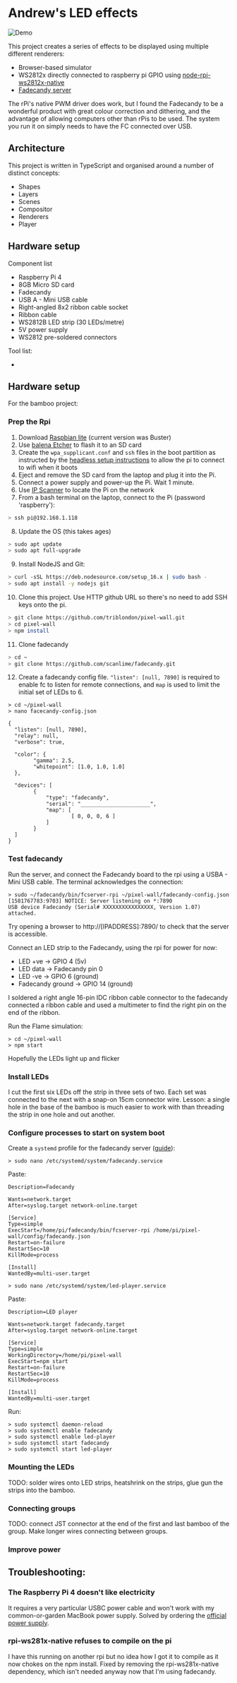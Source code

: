 # Andrew's LED effects

![Demo](example.jpeg)

This project creates a series of effects to be displayed using multiple different renderers:

* Browser-based simulator
* WS2812x directly connected to raspberry pi GPIO using [node-rpi-ws2812x-native](https://github.com/beyondscreen/node-rpi-ws281x-native)
* [Fadecandy server](https://www.adafruit.com/product/1689)

The rPi's native PWM driver does work, but I found the Fadecandy to be a wonderful product with great colour correction and dithering, and the advantage of allowing computers other than rPis to be used.  The system you run it on simply needs to have the FC connected over USB.

## Architecture

This project is written in TypeScript and organised around a number of distinct concepts:

* Shapes
* Layers
* Scenes
* Compositor
* Renderers
* Player

## Hardware setup

Component list

* Raspberry Pi 4
* 8GB Micro SD card
* Fadecandy
* USB A - Mini USB cable
* Right-angled 8x2 ribbon cable socket
* Ribbon cable
* WS2812B LED strip (30 LEDs/metre)
* 5V power supply
* WS2812 pre-soldered connectors

Tool list:

*

## Hardware setup

For the bamboo project:

### Prep the Rpi

1. Download [Raspbian lite](https://www.raspberrypi.org/downloads/raspbian/) (current version was Buster)
2. Use [balena Etcher](https://www.balena.io/etcher/) to flash it to an SD card
3. Create the `wpa_supplicant.conf` and `ssh` files in the boot partition as instructed by the [headless setup instructions](https://www.raspberrypi.org/documentation/configuration/wireless/headless.md) to allow the pi to connect to wifi when it boots
4. Eject and remove the SD card from the laptop and plug it into the Pi.
5. Connect a power supply and power-up the Pi.  Wait 1 minute.
6. Use [IP Scanner](https://apps.apple.com/us/app/ip-scanner-home/id422293948) to locate the Pi on the network
7. From a bash terminal on the laptop, connect to the Pi (password 'raspberry'):

```bash
> ssh pi@192.168.1.118
```

8. Update the OS (this takes ages)

```bash
> sudo apt update
> sudo apt full-upgrade
```

9. Install NodeJS and Git:

```bash
> curl -sSL https://deb.nodesource.com/setup_16.x | sudo bash -
> sudo apt install -y nodejs git
```

10. Clone this project.  Use HTTP github URL so there's no need to add SSH keys onto the pi.

```bash
> git clone https://github.com/triblondon/pixel-wall.git
> cd pixel-wall
> npm install
```

11. Clone fadecandy

```bash
> cd ~
> git clone https://github.com/scanlime/fadecandy.git
```

12. Create a fadecandy config file.  `"listen": [null, 7890]` is required to enable fc to listen for remote connections, and `map` is used to limit the initial set of LEDs to 6.

```
> cd ~/pixel-wall
> nano facecandy-config.json
```
```
{
  "listen": [null, 7890],
  "relay": null,
  "verbose": true,

  "color": {
		"gamma": 2.5,
		"whitepoint": [1.0, 1.0, 1.0]
  },

  "devices": [
		{
			"type": "fadecandy",
			"serial": "______________________",
			"map": [
					[ 0, 0, 0, 6 ]
			]
		}
  ]
}
```

### Test fadecandy

Run the server, and connect the Fadecandy board to the rpi using a USBA - Mini USB cable.  The terminal acknowledges the connection:

```
> sudo ~/fadecandy/bin/fcserver-rpi ~/pixel-wall/fadecandy-config.json
[1581767783:9703] NOTICE: Server listening on *:7890
USB device Fadecandy (Serial# XXXXXXXXXXXXXXXX, Version 1.07) attached.
```

Try opening a browser to http://[IPADDRESS]:7890/ to check that the server is accessible.

Connect an LED strip to the Fadecandy, using the rpi for power for now:

* LED +ve -> GPIO 4 (5v)
* LED data -> Fadecandy pin 0
* LED -ve -> GPIO 6 (ground)
* Fadecandy ground -> GPIO 14 (ground)

I soldered a right angle 16-pin IDC ribbon cable connector to the fadecandy connected a ribbon cable and used a multimeter to find the right pin on the end of the ribbon.

Run the Flame simulation:

```
> cd ~/pixel-wall
> npm start
```

Hopefully the LEDs light up and flicker

### Install LEDs

I cut the first six LEDs off the strip in three sets of two.  Each set was connected to the next with a snap-on 15cm connector wire.  Lesson: a single hole in the base of the bamboo is much easier to work with than threading the strip in one hole and out another.

### Configure processes to start on system boot

Create a `systemd` profile for the fadecandy server ([guide](https://timleland.com/how-to-run-a-linux-program-on-startup/)):

```
> sudo nano /etc/systemd/system/fadecandy.service
```

Paste:

```
Description=Fadecandy

Wants=network.target
After=syslog.target network-online.target

[Service]
Type=simple
ExecStart=/home/pi/fadecandy/bin/fcserver-rpi /home/pi/pixel-wall/config/fadecandy.json
Restart=on-failure
RestartSec=10
KillMode=process

[Install]
WantedBy=multi-user.target
```

```
> sudo nano /etc/systemd/system/led-player.service
```

Paste:

```
Description=LED player

Wants=network.target fadecandy.target
After=syslog.target network-online.target

[Service]
Type=simple
WorkingDirectory=/home/pi/pixel-wall
ExecStart=npm start
Restart=on-failure
RestartSec=10
KillMode=process

[Install]
WantedBy=multi-user.target
```

Run:

```
> sudo systemctl daemon-reload
> sudo systemctl enable fadecandy
> sudo systemctl enable led-player
> sudo systemctl start fadecandy
> sudo systemctl start led-player
```

### Mounting the LEDs

TODO: solder wires onto LED strips, heatshrink on the strips, glue gun the strips into the bamboo.

### Connecting groups

TODO: connect JST connector at the end of the first and last bamboo of the group.  Make longer wires connecting between groups.

### Improve power




## Troubleshooting:

### The Raspberry Pi 4 doesn't like electricity

It requires a very particular USBC power cable and won't work with my common-or-garden MacBook power supply.  Solved by ordering the [official power supply](https://thepihut.com/products/raspberry-pi-psu-uk).

### rpi-ws281x-native refuses to compile on the pi

I have this running on another rpi but no idea how I got it to compile as it now chokes on the npm install.  Fixed by removing the rpi-ws281x-native dependency, which isn't needed anyway now that I'm using fadecandy.
